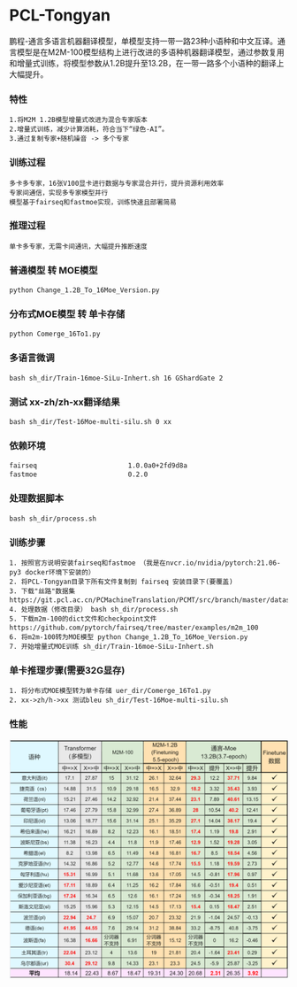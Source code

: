 # PCL-Tongyan
鹏程-通言多语言机器翻译模型，单模型支持一带一路23种小语种和中文互译。通言模型是在M2M-100模型结构上进行改进的多语种机器翻译模型，通过参数复用和增量式训练，将模型参数从1.2B提升至13.2B，在一带一路多个小语种的翻译上大幅提升。

### 特性
    1.将M2M 1.2B模型增量式改进为混合专家版本
    2.增量式训练，减少计算消耗，符合当下“绿色-AI”。
    3.通过复制专家+随机噪音 -> 多个专家

### 训练过程 
    多卡多专家，16张V100显卡进行数据与专家混合并行，提升资源利用效率
    专家间通信，实现多专家模型并行
    模型基于fairseq和fastmoe实现，训练快速且部署简易

### 推理过程 
    单卡多专家，无需卡间通讯，大幅提升推断速度   

### 普通模型 转 MOE模型
    python Change_1.2B_To_16Moe_Version.py

### 分布式MOE模型 转 单卡存储
    python Comerge_16To1.py

### 多语言微调
    bash sh_dir/Train-16moe-SiLu-Inhert.sh 16 GShardGate 2

### 测试 xx-zh/zh-xx翻译结果
    bash sh_dir/Test-16Moe-multi-silu.sh 0 xx

### 依赖环境
    fairseq                       1.0.0a0+2fd9d8a     
    fastmoe                       0.2.0               

### 处理数据脚本
    bash sh_dir/process.sh

### 训练步骤
    1. 按照官方说明安装fairseq和fastmoe （我是在nvcr.io/nvidia/pytorch:21.06-py3 docker环境下安装的）
    2. 将PCL-Tongyan目录下所有文件复制到 fairseq 安装目录下(要覆盖)
    3. 下载"丝路"数据集 https://git.pcl.ac.cn/PCMachineTranslation/PCMT/src/branch/master/datasets
    4. 处理数据（修改目录） bash sh_dir/process.sh
    5. 下载m2m-100的dict文件和checkpoint文件 https://github.com/pytorch/fairseq/tree/master/examples/m2m_100
    6. 将m2m-100转为MOE模型 python Change_1.2B_To_16Moe_Version.py
    7. 开始增量式MOE训练 sh_dir/Train-16moe-SiLu-Inhert.sh 

### 单卡推理步骤(需要32G显存)
    1. 将分布式MOE模型转为单卡存储 uer_dir/Comerge_16To1.py
    2. xx->zh/h->xx 测试bleu sh_dir/Test-16Moe-multi-silu.sh
  
### 性能
![add image](https://github.com/Hanlard/PCL-Tongyan/blob/main/bleus.png)


